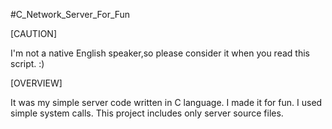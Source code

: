 #C_Network_Server_For_Fun

[CAUTION]

I'm not a native English speaker,so please consider it when you read this script. :)

[OVERVIEW]

It was my simple server code written in C language. I made it for fun. I used simple system calls.
This project includes only server source files.
